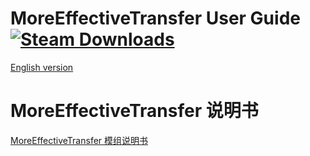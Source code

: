 # MoreEffectiveTransfer User Guide [![Steam Downloads](https://img.shields.io/steam/downloads/1680840913.svg?label=Steam%20downloads&logo=steam)](https://steamcommunity.com/sharedfiles/filedetails/?id=1680840913)
[English version](https://github.com/pcfantasy/MoreEffectiveTransfer/wiki/English-UG) <br>
# MoreEffectiveTransfer 说明书
[MoreEffectiveTransfer 模组说明书](https://github.com/pcfantasy/MoreEffectiveTransfer/wiki/%E4%B8%AD%E6%96%87%E8%AF%B4%E6%98%8E%E4%B9%A6) <br>
